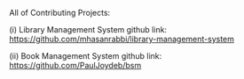 All of Contributing Projects:

(i) Library Management System
    github link: https://github.com/mhasanrabbi/library-management-system

(ii) Book Management System
    github link: https://github.com/PaulJoydeb/bsm
